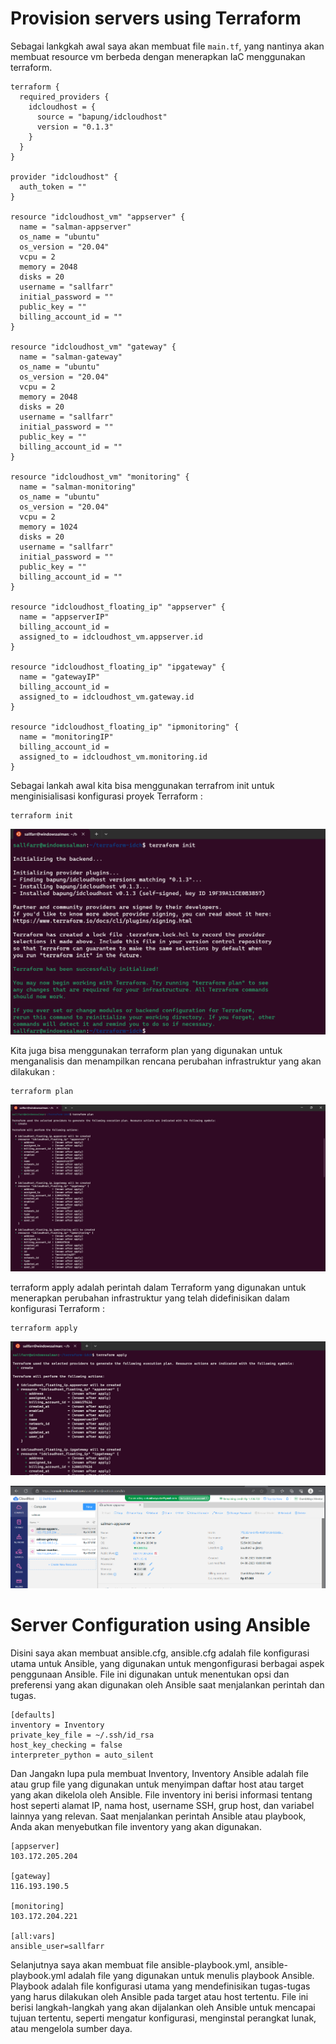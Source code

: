 # Provision servers using Terraform


Sebagai lankgkah awal saya akan membuat file `main.tf`, yang nantinya akan membuat resource vm berbeda dengan menerapkan IaC menggunakan terraform.

```
terraform {
  required_providers {
    idcloudhost = {
      source = "bapung/idcloudhost"
      version = "0.1.3"
    }
  }
}

provider "idcloudhost" {
  auth_token = ""
}

resource "idcloudhost_vm" "appserver" {
  name = "salman-appserver"
  os_name = "ubuntu"
  os_version = "20.04"
  vcpu = 2
  memory = 2048
  disks = 20
  username = "sallfarr"
  initial_password = ""
  public_key = ""
  billing_account_id = ""
}

resource "idcloudhost_vm" "gateway" {
  name = "salman-gateway"
  os_name = "ubuntu"
  os_version = "20.04"
  vcpu = 2
  memory = 2048
  disks = 20
  username = "sallfarr"
  initial_password = ""
  public_key = ""
  billing_account_id = ""
}

resource "idcloudhost_vm" "monitoring" {
  name = "salman-monitoring"
  os_name = "ubuntu"
  os_version = "20.04"
  vcpu = 2
  memory = 1024
  disks = 20
  username = "sallfarr"
  initial_password = ""
  public_key = ""
  billing_account_id = ""
}

resource "idcloudhost_floating_ip" "appserver" {
  name = "appserverIP"
  billing_account_id = 
  assigned_to = idcloudhost_vm.appserver.id
}

resource "idcloudhost_floating_ip" "ipgateway" {
  name = "gatewayIP"
  billing_account_id = 
  assigned_to = idcloudhost_vm.gateway.id
}

resource "idcloudhost_floating_ip" "ipmonitoring" {
  name = "monitoringIP"
  billing_account_id = 
  assigned_to = idcloudhost_vm.monitoring.id
}
```

Sebagai lankah awal kita bisa menggunakan terrafrom init untuk menginisialisasi konfigurasi proyek Terraform :

```
terraform init
```
![image](/1.%20Provisioning/img/1.png)

Kita juga bisa menggunakan terraform plan yang digunakan untuk menganalisis dan menampilkan rencana perubahan infrastruktur yang akan dilakukan :

```
terraform plan
```

![image](/1.%20Provisioning/img/2.png)

terraform apply adalah perintah dalam Terraform yang digunakan untuk menerapkan perubahan infrastruktur yang telah didefinisikan dalam konfigurasi Terraform :

```
terraform apply
```
![image](/1.%20Provisioning/img/3.png)

![image](/1.%20Provisioning/img/4.png)


# Server Configuration using Ansible

Disini saya akan membuat ansible.cfg, ansible.cfg adalah file konfigurasi utama untuk Ansible, yang digunakan untuk mengonfigurasi berbagai aspek penggunaan Ansible. File ini digunakan untuk menentukan opsi dan preferensi yang akan digunakan oleh Ansible saat menjalankan perintah dan tugas.

```
[defaults]
inventory = Inventory
private_key_file = ~/.ssh/id_rsa
host_key_checking = false
interpreter_python = auto_silent
```

Dan Jangakn lupa pula membuat Inventory, Inventory Ansible adalah file atau grup file yang digunakan untuk menyimpan daftar host atau target yang akan dikelola oleh Ansible. File inventory ini berisi informasi tentang host seperti alamat IP, nama host, username SSH, grup host, dan variabel lainnya yang relevan. Saat menjalankan perintah Ansible atau playbook, Anda akan menyebutkan file inventory yang akan digunakan.

```
[appserver]
103.172.205.204

[gateway]
116.193.190.5

[monitoring]
103.172.204.221

[all:vars]
ansible_user=sallfarr
```

Selanjutnya saya akan membuat file ansible-playbook.yml, ansible-playbook.yml adalah file yang digunakan untuk menulis playbook Ansible. Playbook adalah file konfigurasi utama yang mendefinisikan tugas-tugas yang harus dilakukan oleh Ansible pada target atau host tertentu. File ini berisi langkah-langkah yang akan dijalankan oleh Ansible untuk mencapai tujuan tertentu, seperti mengatur konfigurasi, menginstal perangkat lunak, atau mengelola sumber daya.


















